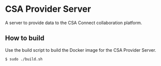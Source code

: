 # CSA Provider Server

A server to provide data to the CSA Connect collaboration platform.

## How to build

Use the build script to build the Docker image for the CSA Provider Server.

```sh
$ sudo ./build.sh
```
